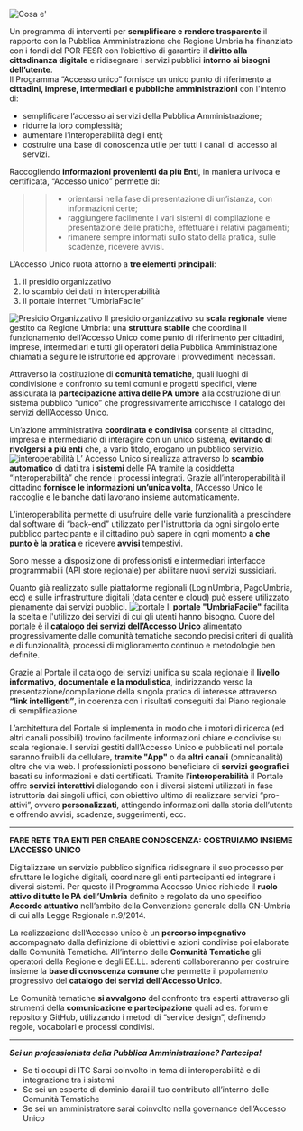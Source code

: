 ![Cosa e'](../../../../../accesso-unico/images/2018/11/cosae.png)

Un programma di interventi per **semplificare e rendere trasparente** il rapporto con la Pubblica Amministrazione che Regione Umbria ha finanziato con i fondi del POR FESR con l’obiettivo di garantire il **diritto alla cittadinanza digitale** e ridisegnare i servizi pubblici **intorno ai bisogni dell’utente**.
<br>Il Programma “Accesso unico” fornisce un unico punto di riferimento a **cittadini, imprese, intermediari e pubbliche amministrazioni** con l'intento di:
- semplificare l’accesso ai servizi della Pubblica Amministrazione;
- ridurre la loro complessità;
- aumentare l’interoperabilità degli enti;
- costruire una base di conoscenza utile per tutti i canali di accesso ai servizi.

Raccogliendo **informazioni provenienti da più Enti**, in maniera univoca e certificata, “Accesso unico” permette di:
>> - orientarsi nella fase di presentazione di un’istanza, con informazioni certe;
>> - raggiungere facilmente i vari sistemi di compilazione e presentazione delle pratiche, effettuare i relativi pagamenti;
>> - rimanere sempre informati sullo stato della pratica, sulle scadenze, ricevere avvisi.

L’Accesso Unico ruota attorno a **tre elementi principali**:

1. il presidio organizzativo
2. lo scambio dei dati in interoperabilità
3. il portale internet “UmbriaFacile”

![Presidio Organizzativo](../../../../accesso-unico/images/2018/11/presidioorganizzativo.png)
Il presidio organizzativo su **scala regionale** viene gestito da Regione Umbria: una **struttura stabile** che coordina il funzionamento dell’Accesso Unico come punto di riferimento per cittadini, imprese, intermediari e tutti gli operatori della Pubblica Amministrazione chiamati a seguire le istruttorie ed approvare i provvedimenti necessari.

Attraverso la costituzione di **comunità tematiche**, quali luoghi di condivisione e confronto su temi comuni e progetti specifici, viene assicurata la **partecipazione attiva delle PA umbre** alla costruzione di un sistema pubblico “unico” che progressivamente arricchisce il catalogo dei servizi dell’Accesso Unico.

Un’azione amministrativa **coordinata e condivisa** consente al cittadino, impresa e intermediario di interagire con un unico sistema, **evitando di rivolgersi a più enti** che, a vario titolo, erogano un pubblico servizio.
![interoperabilità](../../../../accesso-unico/images/2018/11/interoperabilita.png)
L’ Accesso Unico si realizza attraverso lo **scambio automatico** di dati tra i **sistemi** delle PA tramite la cosiddetta “interoperabilità” che rende i processi integrati.
Grazie all’interoperabilità il cittadino **fornisce le informazioni un’unica volta**, l’Accesso Unico le raccoglie e le banche dati lavorano insieme automaticamente.

L’interoperabilità permette di usufruire delle varie funzionalità a prescindere dal software di “back-end” utilizzato per l'istruttoria da ogni singolo ente pubblico partecipante e il cittadino può sapere in ogni momento **a che punto è la pratica** e ricevere **avvisi** tempestivi.

Sono messe a disposizione di professionisti e intermediari interfacce programmabili (API store regionale) per abilitare nuovi servizi sussidiari.

Quanto già realizzato sulle piattaforme regionali (LoginUmbria, PagoUmbria, ecc) e sulle infrastrutture digitali (data center e cloud) può essere utilizzato pienamente dai servizi pubblici.
![portale](../../../../accesso-unico/images/2018/11/portale.png)
Il **portale "UmbriaFacile"** facilita la scelta e l'utilizzo dei servizi di cui gli utenti hanno bisogno.
Cuore del portale è il **catalogo dei servizi dell’Accesso Unico** alimentato progressivamente dalle comunità tematiche secondo precisi criteri di qualità e di funzionalità, processi di miglioramento continuo e metodologie ben definite.

Grazie al Portale il catalogo dei servizi unifica su scala regionale il **livello informativo, documentale e la modulistica**, indirizzando verso la presentazione/compilazione della singola pratica di interesse attraverso **“link intelligenti”**, in coerenza con i risultati conseguiti dal Piano regionale di semplificazione.

L’architettura del Portale si implementa in modo che i motori di ricerca (ed altri canali possibili) trovino facilmente informazioni chiare e condivise su scala regionale.
I servizi gestiti dall’Accesso Unico e pubblicati nel portale saranno fruibili da cellulare,  **tramite "App"** o da **altri canali** (omnicanalità) oltre che via web.
I professionisti possono beneficiare di **servizi geografici** basati su informazioni e dati certificati.
Tramite l’**interoperabilità** il Portale offre **servizi interattivi** dialogando con i diversi sistemi utilizzati in fase istruttoria dai singoli uffici, con obiettivo ultimo di realizzare servizi “pro-attivi”, ovvero **personalizzati**, attingendo informazioni dalla storia dell’utente e offrendo avvisi, scadenze, suggerimenti, ecc.
-   -----------------------------------------
**FARE RETE TRA ENTI PER CREARE CONOSCENZA:
COSTRUIAMO INSIEME L’ACCESSO UNICO**

Digitalizzare un servizio pubblico significa ridisegnare il suo processo per sfruttare le logiche digitali, coordinare gli enti partecipanti ed integrare i diversi sistemi.
Per questo il Programma Accesso Unico richiede il **ruolo attivo di tutte le PA dell’Umbria** definito e regolato da uno specifico **Accordo attuativo** nell’ambito della Convenzione generale della CN-Umbria di cui alla Legge Regionale n.9/2014.

La realizzazione dell’Accesso unico è un **percorso impegnativo** accompagnato dalla  definizione di obiettivi e azioni condivise poi elaborate dalle Comunità Tematiche.
All’interno delle **Comunità Tematiche** gli operatori della Regione e degli EE.LL. aderenti collaboreranno per costruire insieme la **base di conoscenza comune** che permette il popolamento progressivo del **catalogo dei servizi dell'Accesso Unico**.

Le Comunità tematiche **si avvalgono** del confronto tra esperti attraverso gli strumenti della **comunicazione e partecipazione** quali ad es. forum e repository GitHub, utilizzando i metodi di “service design”, definendo regole, vocabolari e processi condivisi.

- ------------------------------

***Sei un professionista della Pubblica Amministrazione?
  Partecipa!***


- Se ti occupi di ITC  Sarai coinvolto in tema di interoperabilità e di integrazione tra i sistemi
- Se sei un esperto di dominio darai il tuo contributo all’interno delle Comunità Tematiche
- Se sei un amministratore sarai coinvolto nella governance dell’Accesso Unico

